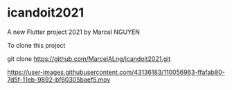 # icandoit2021

A new Flutter project 2021 by Marcel NGUYEN

To clone this project

git clone https://github.com/MarcelALng/icandoit2021.git



https://user-images.githubusercontent.com/43136183/110056963-ffafab80-7d5f-11eb-9892-bf60305baef5.mov

